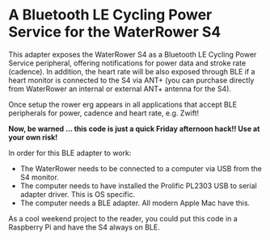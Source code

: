 # A Bluetooth LE Cycling Power Service for the WaterRower S4

This adapter exposes the WaterRower S4 as a Bluetooth LE Cycling Power Service peripheral, offering notifications for power data and stroke rate (cadence). In addition, the heart rate will be also exposed through BLE if a heart monitor is connected to the S4 via ANT+ (you can purchase directly from WaterRower an internal or external ANT+ antenna for the S4).

Once setup the rower erg appears in all applications that accept BLE peripherals for power, cadence and heart rate, e.g. Zwift!

**Now, be warned ... this code is just a quick Friday afternoon hack!! Use at your own risk!**

In order for this BLE adapter to work:

* The WaterRower needs to be connected to a computer via USB from the S4 monitor.
* The computer needs to have installed the Prolific PL2303 USB to serial adapter driver. This is OS specific.
* The computer needs a BLE adapter. All modern Apple Mac have this.

As a cool weekend project to the reader, you could put this code in a Raspberry Pi and have the S4 always on BLE.
